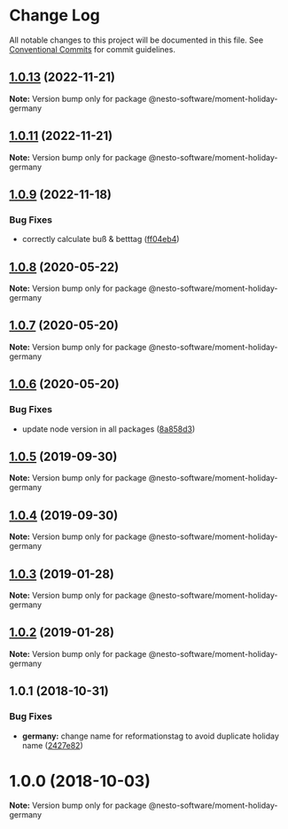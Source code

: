 # Change Log

All notable changes to this project will be documented in this file.
See [Conventional Commits](https://conventionalcommits.org) for commit guidelines.

## [1.0.13](https://github.com/nesto-software/moment-holiday/tree/master/packages/locales/germany/compare/@nesto-software/moment-holiday-germany@1.0.11...@nesto-software/moment-holiday-germany@1.0.13) (2022-11-21)

**Note:** Version bump only for package @nesto-software/moment-holiday-germany





## [1.0.11](https://github.com/nesto-software/moment-holiday/tree/master/packages/locales/germany/compare/@nesto-software/moment-holiday-germany@1.0.9...@nesto-software/moment-holiday-germany@1.0.11) (2022-11-21)

**Note:** Version bump only for package @nesto-software/moment-holiday-germany





## [1.0.9](https://github.com/nesto-software/moment-holiday/tree/master/packages/locales/germany/compare/@nesto-software/moment-holiday-germany@1.0.8...@nesto-software/moment-holiday-germany@1.0.9) (2022-11-18)


### Bug Fixes

* correctly calculate buß & betttag ([ff04eb4](https://github.com/nesto-software/moment-holiday/tree/master/packages/locales/germany/commit/ff04eb4))





## [1.0.8](https://github.com/nesto-software/moment-holiday/tree/master/packages/locales/germany/compare/@nesto-software/moment-holiday-germany@1.0.7...@nesto-software/moment-holiday-germany@1.0.8) (2020-05-22)

**Note:** Version bump only for package @nesto-software/moment-holiday-germany





## [1.0.7](https://github.com/nesto-software/moment-holiday/tree/master/packages/locales/germany/compare/@nesto-software/moment-holiday-germany@1.0.6...@nesto-software/moment-holiday-germany@1.0.7) (2020-05-20)

**Note:** Version bump only for package @nesto-software/moment-holiday-germany





## [1.0.6](https://github.com/nesto-software/moment-holiday/tree/master/packages/locales/germany/compare/@nesto-software/moment-holiday-germany@1.0.5...@nesto-software/moment-holiday-germany@1.0.6) (2020-05-20)


### Bug Fixes

* update node version in all packages ([8a858d3](https://github.com/nesto-software/moment-holiday/tree/master/packages/locales/germany/commit/8a858d3))





## [1.0.5](https://github.com/nesto-software/moment-holiday/tree/master/packages/locales/germany/compare/@nesto-software/moment-holiday-germany@1.0.3...@nesto-software/moment-holiday-germany@1.0.5) (2019-09-30)

**Note:** Version bump only for package @nesto-software/moment-holiday-germany





## [1.0.4](https://github.com/nesto-software/moment-holiday/tree/master/packages/locales/germany/compare/@nesto-software/moment-holiday-germany@1.0.3...@nesto-software/moment-holiday-germany@1.0.4) (2019-09-30)

**Note:** Version bump only for package @nesto-software/moment-holiday-germany





## [1.0.3](https://github.com/nesto-software/moment-holiday/tree/master/packages/locales/germany/compare/@nesto-software/moment-holiday-germany@1.0.2...@nesto-software/moment-holiday-germany@1.0.3) (2019-01-28)

**Note:** Version bump only for package @nesto-software/moment-holiday-germany





## [1.0.2](https://github.com/nesto-software/moment-holiday/tree/master/packages/locales/germany/compare/@nesto-software/moment-holiday-germany@1.0.1...@nesto-software/moment-holiday-germany@1.0.2) (2019-01-28)

**Note:** Version bump only for package @nesto-software/moment-holiday-germany





<a name="1.0.1"></a>
## 1.0.1 (2018-10-31)


### Bug Fixes

* **germany:** change name for reformationstag to avoid duplicate holiday name ([2427e82](https://github.com/nesto-software/moment-holiday/tree/master/packages/locales/germany/commit/2427e82))





<a name="1.0.0"></a>
# 1.0.0 (2018-10-03)

**Note:** Version bump only for package @nesto-software/moment-holiday-germany
